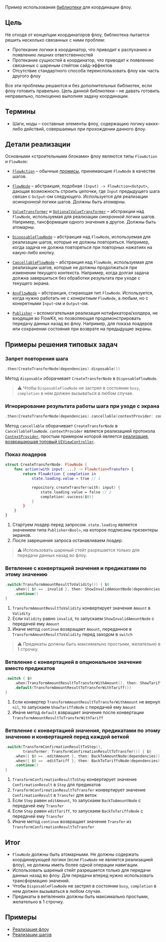 Пример использования [библиотеки](FlowKitSampleApp/Sources/FlowKit) для координации флоу.

## Цель

Не отходя от концепции координаторов флоу, библиотека пытается решить несколько связанных с ними проблем:

- Протекание логики в координатор, что приводит к распуханию и появлению лишних ответственностей
- Протекание сущностей в координатор, что приводит к появлению связанных с шареным стейтом сайд-эффектов
- Отсутствие стандартного способа переиспользовать флоу как часть другого флоу

Все эти проблемы решаются и без дополнительных библиотек, если флоу готовить правильно. Цель данной библиотеки – не давать готовить неправильно, полноценно выполняя задачу координации.

## Термины

- Шаги, ноды – составные элементы флоу, содержащию логику каких-либо действий, совершаемых при прохождении данного флоу.

## Детали реализации

Основными «строительными блоками» флоу являются типы `FlowAction` и `FlowNode`:

- [`FlowAction`](FlowKitSampleApp/Sources/FlowKit/Public/FlowAction+Then.swift) – обычные [промисы](https://en.wikipedia.org/wiki/Futures_and_promises), принимающие `FlowNode` в качестве шагов.

- [`FlowNode`](FlowKitSampleApp/Sources/FlowKit/Public/FlowNode.swift) – абстракция, подобная `(Input) -> FlowAction<Output>`, дающая возможность строить цепочки, где `Input` предыдущего шага связан с `Output`-ом следующего. Используется для реализации *асинхронной* логики шагов. Должны быть атомарны.

- [`ValueTransformer`](FlowKitSampleApp/Sources/FlowKit/Public/ValueTransformer.swift) и [`OptionalValueTransformer`](FlowKitSampleApp/Sources/FlowKit/Public/OptionalValueTransformer.swift) – абстракции над `FlowNode`, используемая для реализации *синхронной* логики шагов. Например, тансформация одного значения в другое. Должны быть атомарны.

- [`DisposableFlowNode`](FlowKitSampleApp/Sources/FlowKit/Public/DisposableFlowNode.swift) – абстракция над `FlowNode`, используемая для реализации шагов, которые не должны повторяться. Например, когда задача не должна повторяться при повторных нажатиях на какую-либо кнопку.

- [`CancellableFlowNode`](FlowKitSampleApp/Sources/FlowKit/Public/CancellableFlowNode.swift) – абстракция над `FlowNode`, используемая для реализации шагов, которые не должны продолжаться при изменении текущего контекста. Например, когда долгая задача должна завершиться без обработки результата при уходе с текущего экрана.

- [`AnyFlowNode`](FlowKitSampleApp/Sources/FlowKit/Public/AnyFlowNode.swift) – абстракция, стирающая тип `FlowNode`. Используется, когда нужно работать не с *конкретным* `FlowNode`, а *любым*, но с конкретными `Input`-ом и `Output`-ом.

- [`Publisher`](FlowKitSampleApp/Sources/PromiseKit/Publisher.swift) – вспомогательная реализация нотификатора/холдера, не входящая во FlowKit, но позволяющая продемонстрировать передачу данных назад во флоу. Например, для показа лоадеров или сохранении состояния при возврате на предыдущие экраны.

## Примеры решения типовых задач

### Запрет повторения шага

```swift
.then(CreateTransferNode(dependencies).disposable())
```

Метод `disposable` оборачивает `CreateTransferNode` в `DisposableFlowNode`.

> :warning: Чтобы `DisposableFlowNode` не застрял в состоянии `busy`, `completion` в нем должен вызываться в любом случае.

### Игнорирование результата работы шага при уходе с экрана

```swift
.then(CreateTransferNode(dependencies).cancellable(contextProvider: contextProvider))
```

Метод `cancellable` оборачивает `CreateTransferNode` в `CancellableFlowNode`. `contextProvider` является реализацией протокола [`ContextProvider`](FlowKitSampleApp/Sources/FlowKit/Public/ContextProvider.swift), простым примером которой является [реализация, возвращающая топовый `UIViewController`](FlowKitSampleApp/Sources/TransferFlowFeature/Internal/ApplicationContextProvider.swift).

### Показ лоадеров

```swift
struct CreateTransferNode: FlowNode {
    func action(with input: ...) -> FlowAction<Transfer> {
        return FlowAction { completion in
            state.loading.value = true // 1

            repository.createTransfer(with: input) {
                state.loading.value = false // 2
                completion(.success($0))
            }
        }
    }
}
```

1. Стартуем лоадер перед запросом. `state.loading` является значением типа `Publisher<Bool>`, на которое подписаны презентеры экранов.
2. После заврешения запроса останавливаем лоадер.

> :warning: Использовать шареный стейт разрешается только для передачи данных назад во флоу.

### Ветвление с конвертацией значения и предикатами по этому значению

```swift
.switch(TransformAmountResultToValidity()) { $0                             // 1
    .when({ $0 == .invalid }, then: ShowInvalidAmountNode(dependencies))    // 2
    .continue()                                                             // 3
}
```

1. `TransformAmountResultToValidity` конвертирует значение `Amount` в `Validity`
2. Если `Validity` равно `invalid`, то запускаем `ShowInvalidAmountNode` с передачей ему `Amount`
3. Иначе метод `continue` возвращает `Amount`, переданное в `TransformAmountResultToValidity` перед заходом в `switch`

> :warning: Предикаты должны быть максимально простыми, желательно в 1 строчку.

### Ветвление с конвертацией в опциональное значение вместо предикатов

```swift
.switch { $0
    .when(TransformAmountResultToTransferWithAmount(), then: ShowTariffsNode(dependencies)) // 1
    .default(TransformAmountResultToTransferWithTariff())                                   // 2
}
```

1. Если конвертер `TransformAmountResultToTransferWithAmount` не вернул `nil`, то запускаем `ShowTariffsNode` с передачей ему `Amount`
2. Иначе метод `default` взвращает значение после конвертации `TransformAmountResultToTransferWithTariff`

### Ветвление с конвертацией значения, предикатами по этому значению и конвертацией перед каждой веткой

```swift
.switch(TransformConfirmationResultToStep(),                            // 1
        transformer: TransformConfirmationResultToTransfer()) { $0      // 2
    .when({ $0 == .editAmount }, then: BackToAmountNode(dependencies))  // 3
    .when({ $0 == .editTariff }, then: BackToTariffsNode(dependencies)) // 4
    .continue()                                                         // 5
}
```

1. `TransformConfirmationResultToStep` конвертирует значение `ConfirmationResult` в `Step` для предикатов
2. `TransformConfirmationResultToTransfer` конвертирует значение `ConfirmationResult` в `Transfer` для веток
3. Если `Step` равен `editAmount`, то запускаем `BackToAmountNode` с передачей ему `Transfer`
4. Если `Step` равен `editTariff`, то запускаем `BackToTariffsNode` с передачей ему `Transfer`
5. Иначе метод `continue` возвращает значение `Transfer` из `TransformConfirmationResultToTransfer`

## Итог

- `FlowNode` должны быть атомарными. Не должны содержать координирующей логики (если `FlowNode` не является реализацией флоу), не должны иметь более одной операции навигации.
- Использовать шареный стейт разрешается только для передачи данных назад во флоу. Для передачи вперед нужно использовать трансформацию значений.
- Чтобы `DisposableFlowNode` не застрял в состоянии `busy`, `completion` в нем должен вызываться в любом случае.
- Предикаты в ветвлениях должны быть максимально простыми, желательно в 1 строчку.

## Примеры

- [Реализация флоу](FlowKitSampleApp/Sources/TransferFlowFeature/Public/TransferFlow.swift)
- [Реализации шагов](FlowKitSampleApp/Sources/TransferFlowFeature/Internal/Nodes)
